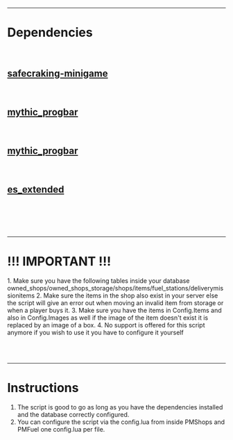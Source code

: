 <br><br><hr>
<h1>Dependencies</h1><br>
<h2><a href = "https://forum.cfx.re/t/release-pd-safe-standalone-lua-safecracking-minigame/1231799"><strong>safecraking-minigame</strong></a></h2><br>
<h2><a href = "https://github.com/HalCroves/mythic_progbar"><strong>mythic_progbar</strong></a></h2><br>
<h2><a href = "https://github.com/JayMontana36/mythic_notify"><strong>mythic_progbar</strong></a></h2><br>
<h2><a href = "https://github.com/esx-framework/es_extended"><strong>es_extended</strong></a></h2><br>

<br><br><hr>

<h1>!!! IMPORTANT !!!</h1>
<p>
1. Make sure you have the following tables inside your database owned_shops/owned_shops_storage/shops/items/fuel_stations/deliverymissionitems
2. Make sure the items in the shop also exist in your server else the script will give an error out when moving an invalid item from storage or when a player buys it.
3. Make sure you have the items in Config.Items and also in Config.Images as well if the image of the item doesn't exist it is replaced by an image of a box.
4. No support is offered for this script anymore if you wish to use it you have to configure it yourself
</p>

<br><br><hr>

<h1>Instructions</h1>
<ol>
   <li>The script is good to go as long as you have the dependencies installed and the database correctly configured.</li>
   <li>You can configure the script via the config.lua from inside PMShops and PMFuel one config.lua per file.</li>
 </ol>
